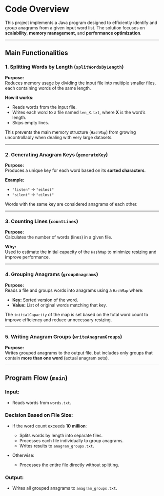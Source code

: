 # Code Overview

This project implements a Java program designed to efficiently identify and group anagrams from a given input word list. The solution focuses on **scalability**, **memory management**, and **performance optimization**.

---

## Main Functionalities

### 1. Splitting Words by Length (`splitWordsByLength`)

**Purpose:**  
Reduces memory usage by dividing the input file into multiple smaller files, each containing words of the same length.

**How it works:**
- Reads words from the input file.
- Writes each word to a file named `len_X.txt`, where **X** is the word’s length.
- Skips empty lines.

This prevents the main memory structure (`HashMap`) from growing uncontrollably when dealing with very large datasets.

---

### 2. Generating Anagram Keys (`generateKey`)

**Purpose:**  
Produces a unique key for each word based on its **sorted characters**.

**Example:**
- `"listen"` → `"eilnst"`
- `"silent"` → `"eilnst"`

Words with the same key are considered anagrams of each other.

---

### 3. Counting Lines (`countLines`)

**Purpose:**  
Calculates the number of words (lines) in a given file.

**Why:**  
Used to estimate the initial capacity of the `HashMap` to minimize resizing and improve performance.

---

### 4. Grouping Anagrams (`groupAnagrams`)

**Purpose:**  
Reads a file and groups words into anagrams using a `HashMap` where:
- **Key:** Sorted version of the word.
- **Value:** List of original words matching that key.

The `initialCapacity` of the map is set based on the total word count to improve efficiency and reduce unnecessary resizing.

---

### 5. Writing Anagram Groups (`writeAnagramGroups`)

**Purpose:**  
Writes grouped anagrams to the output file, but includes only groups that contain **more than one word** (actual anagram sets).

---

## Program Flow (`main`)

### Input:
- Reads words from `words.txt`.

### Decision Based on File Size:
- If the word count exceeds **10 million**:
  - Splits words by length into separate files.
  - Processes each file individually to group anagrams.
  - Writes results to `anagram_groups.txt`.

- Otherwise:
  - Processes the entire file directly without splitting.

### Output:
- Writes all grouped anagrams to `anagram_groups.txt`.

